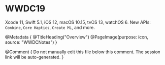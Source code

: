 # WWDC19

Xcode 11, Swift 5.1, iOS 12, macOS 10.15, tvOS 13, watchOS 6.
New APIs: ``Combine``, ``Core Haptics``, ``Create ML``, and more. 

@Metadata {
   @TitleHeading("Overview")
   @PageImage(purpose: icon, source: "WWDCNotes")
}

@Comment { Do not manually edit this file below this comment. The session link will be auto-generated. }
